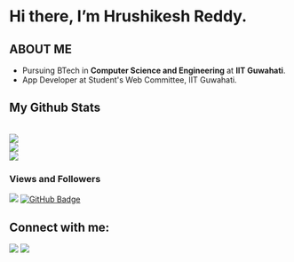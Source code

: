 # Hi there, I’m Hrushikesh Reddy.

## ABOUT ME
- Pursuing BTech in **Computer Science and Engineering** at **IIT Guwahati**.
- App Developer at Student's Web Committee, IIT Guwahati.

## My Github Stats

<br/>
  <img src="https://github-readme-stats.vercel.app/api?username=lazypanda2004&show_icons=true&title_color=00e7ff&hide_border=true&icon_color=00e7ff&text_color=ffffff&bg_color=060A0CD0">
<br/>
  <img src="https://github-readme-streak-stats.herokuapp.com/?user=lazypanda2004&theme=black-ice&hide_border=true&stroke=0000&background=060A0CD0"/>
<br/>
<img src="https://github-readme-activity-graph.vercel.app/graph?username=lazypanda2004&area_color=99f5ff&bg_color=060A0CD0&color=00e7ff&line=00e7ff&point=00475f&area=true&hide_border=true" />

### Views and Followers
<img src="https://komarev.com/ghpvc/?username=lazypanda2004">
<a href="https://github.com/lazypanda2004?tab=followers">
  <img src="https://img.shields.io/github/followers/lazypanda2004?label=Followers&style=social" alt="GitHub Badge">
</a>

## Connect with me:
<p align="left">
  <a href="https://www.linkedin.com/in/kareddy-hrushikesh-reddy-aa7882253/"><img src="https://img.icons8.com/fluent/48/000000/linkedin.png"/></a>
  <a href="https://www.instagram.com/lazypanda.2004/"><img src="https://img.icons8.com/fluent/48/000000/instagram-new.png"/></a>
</p>
